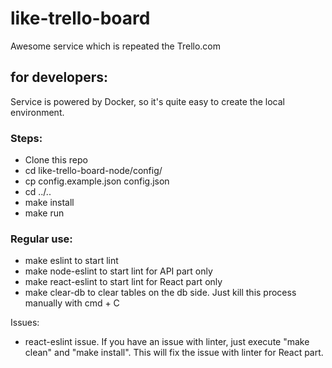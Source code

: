 # like-trello-board

Awesome service which is repeated the Trello.com

## for developers:
Service is powered by Docker, so it's quite easy to create the local environment.

### Steps:
* Clone this repo
* cd like-trello-board-node/config/
* cp config.example.json config.json
* cd ../..
* make install
* make run

### Regular use:
* make eslint to start lint
* make node-eslint to start lint for API part only
* make react-eslint to start lint for React part only
* make clear-db to clear tables on the db side. Just kill this process manually with cmd + C

Issues:
* react-eslint issue. If you have an issue with linter, just execute "make clean" and "make install". This will fix the issue with linter for React part.

